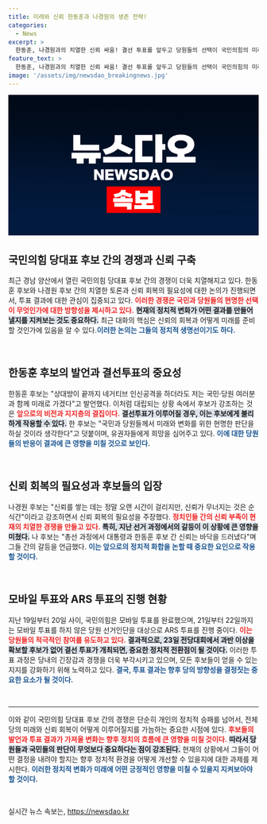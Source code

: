 ```yaml
---
title: 미래와 신뢰 한동훈과 나경원의 생존 전략!
categories:
  - News
excerpt: >
  한동훈, 나경원과의 치열한 신뢰 싸움! 결선 투표를 앞두고 당원들의 선택이 국민의힘의 미래를 결정할까? 변화와 미래를 위한 현명한 판단을 강조한 한 후보의 발언이 화제를 모은다.
feature_text: >
  한동훈, 나경원과의 치열한 신뢰 싸움! 결선 투표를 앞두고 당원들의 선택이 국민의힘의 미래를 결정할까? 변화와 미래를 위한 현명한 판단을 강조한 한 후보의 발언이 화제를 모은다.
image: '/assets/img/newsdao_breakingnews.jpg'
---
```


<p><img src="/assets/img/newsdao_breakingnews.jpg" alt="cryptoinkorea 속보" /></p>

<h2 data-ke-size="size26">국민의힘 당대표 후보 간의 경쟁과 신뢰 구축</h2>

<p data-ke-size="size16">최근 경남 양산에서 열린 국민의힘 당대표 후보 간의 경쟁이 더욱 치열해지고 있다. 한동훈 후보와 나경원 후보 간의 치열한 토론과 신뢰 회복의 필요성에 대한 논의가 진행되면서, 투표 결과에 대한 관심이 집중되고 있다. <b><span style="color: #ee2323;">이러한 경쟁은 국민과 당원들의 현명한 선택이 무엇인가에 대한 방향성을 제시하고 있다.</span></b> <b><span style="background-color: #21538527;">현재의 정치적 변화가 어떤 결과를 만들어낼지를 지켜보는 것도 중요하다.</span></b> 최근 대화의 핵심은 신뢰의 회복과 어떻게 미래를 준비할 것인가에 있음을 알 수 있다.<b><span style="color: #1a5490;">이러한 논의는 그들의 정치적 생명선이기도 하다.</span></b></p>

<p data-ke-size="size16">&nbsp;</p>

<h2 data-ke-size="size26">한동훈 후보의 발언과 결선투표의 중요성</h2>

<p data-ke-size="size16">한동훈 후보는 "상대방이 끝까지 네거티브 인신공격을 하더라도 저는 국민·당원 여러분과 함께 미래로 가겠다"고 발언했다. 이처럼 대립되는 상황 속에서 후보가 강조하는 것은 <b><span style="color: #ee2323;">앞으로의 비전과 지지층의 결집이다.</span></b> <b><span style="background-color: #21538527;">결선투표가 이루어질 경우, 이는 후보에게 불리하게 작용할 수 있다.</span></b> 한 후보는 "국민과 당원들께서 미래와 변화를 위한 현명한 판단을 하실 것이라 생각한다"고 덧붙이며, 유권자들에게 희망을 심어주고 있다. <b><span style="color: #1a5490;">이에 대한 당원들의 반응이 결과에 큰 영향을 미칠 것으로 보인다.</span></b></p>

<p data-ke-size="size16">&nbsp;</p>

<h2 data-ke-size="size26">신뢰 회복의 필요성과 후보들의 입장</h2>

<p data-ke-size="size16">나경원 후보는 "신뢰를 쌓는 데는 정말 오랜 시간이 걸리지만, 신뢰가 무너지는 것은 순식간"이라고 강조하면서 신뢰 회복의 필요성을 주장했다. <b><span style="color: #ee2323;">정치인들 간의 신뢰 부족이 현재의 치열한 경쟁을 만들고 있다.</span></b> <b><span style="background-color: #21538527;">특히, 지난 선거 과정에서의 갈등이 이 상황에 큰 영향을 미쳤다.</span></b> 나 후보는 "총선 과정에서 대통령과 한동훈 후보 간 신뢰는 바닥을 드러냈다"며 그들 간의 갈등을 언급했다. <b><span style="color: #1a5490;">이는 앞으로의 정치적 화합을 논할 때 중요한 요인으로 작용할 것이다.</span></b></p>

<p data-ke-size="size16">&nbsp;</p>

<h2 data-ke-size="size26">모바일 투표와 ARS 투표의 진행 현황</h2>

<p data-ke-size="size16">지난 19일부터 20일 사이, 국민의힘은 모바일 투표를 완료했으며, 21일부터 22일까지는 모바일 투표를 하지 않은 당원 선거인단을 대상으로 ARS 투표를 진행 중이다. <b><span style="color: #ee2323;">이는 당원들의 적극적인 참여를 유도하고 있다.</span></b> <b><span style="background-color: #21538527;">결과적으로, 23일 전당대회에서 과반 이상을 확보할 후보가 없어 결선 투표가 개최되면, 중요한 정치적 전환점이 될 것이다.</span></b> 이러한 투표 과정은 당내의 긴장감과 경쟁을 더욱 부각시키고 있으며, 모든 후보들이 얻을 수 있는 지지를 강화하기 위해 노력하고 있다. <b><span style="color: #1a5490;">결국, 투표 결과는 향후 당의 방향성을 결정짓는 중요한 요소가 될 것이다.</span></b></p>

<p data-ke-size="size16">&nbsp;</p>

<hr>

<p data-ke-size="size16">이와 같이 국민의힘 당대표 후보 간의 경쟁은 단순히 개인의 정치적 승패를 넘어서, 전체 당의 미래와 신뢰 회복이 어떻게 이루어질지를 가늠하는 중요한 시점에 있다. <b><span style="color: #ee2323;">후보들의 발언과 투표 결과가 가져올 변화는 향후 정치의 흐름에 큰 영향을 미칠 것이다.</span></b> <b><span style="background-color: #21538527;">따라서 당원들과 국민들의 판단이 무엇보다 중요하다는 점이 강조된다.</span></b> 현재의 상황에서 그들이 어떤 결정을 내려야 할지는 향후 정치적 환경을 어떻게 개선할 수 있을지에 대한 과제를 제시한다. <b><span style="color: #1a5490;">이러한 정치적 변화가 미래에 어떤 긍정적인 영향을 미칠 수 있을지 지켜보아야 할 것이다.</span></b></p>

<p data-ke-size="size16">&nbsp;</p>
실시간 뉴스 속보는, <a href="https://newsdao.kr" rel="dofollow">https://newsdao.kr</a>


